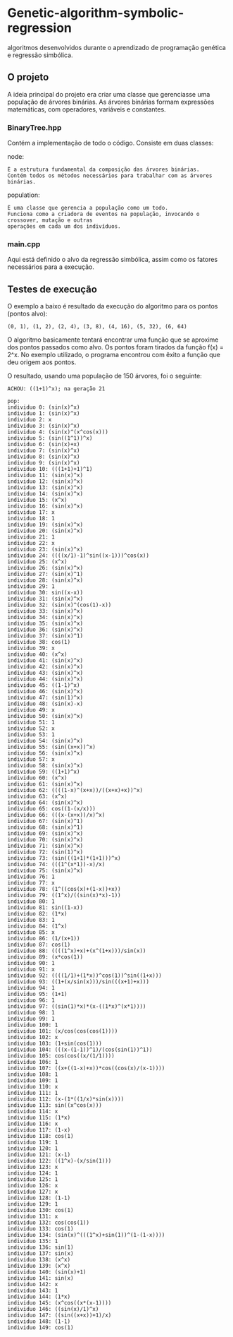 # Genetic-algorithm-symbolic-regression

algoritmos desenvolvidos durante o aprendizado de programação genética e regressão simbólica.

## O projeto

A ideia principal do projeto era criar uma classe que gerenciasse uma população de árvores binárias. As árvores binárias formam expressões matemáticas, com operadores, variáveis e constantes.

### BinaryTree.hpp

Contém a implementação de todo o código. Consiste em duas classes:


node:

    É a estrutura fundamental da composição das árvores binárias.
    Contém todos os métodos necessários para trabalhar com as árvores binárias.
    

population:

    É uma classe que gerencia a população como um todo.
    Funciona como a criadora de eventos na população, invocando o crossover, mutação e outras 
    operações em cada um dos indivíduos.

### main.cpp

Aqui está definido o alvo da regressão simbólica, assim como os fatores necessários para a execução.

## Testes de execução

O exemplo a baixo é resultado da execução do algoritmo para os pontos (pontos alvo): 

    (0, 1), (1, 2), (2, 4), (3, 8), (4, 16), (5, 32), (6, 64)

O algoritmo basicamente tentará encontrar uma função que se aproxime dos pontos passados como alvo. Os pontos foram tirados da função f(x) = 2^x. No exemplo utilizado, o programa encontrou com êxito a função que deu origem aos pontos.

O resultado, usando uma população de 150 árvores, foi o seguinte:

    ACHOU: ((1+1)^x); na geração 21

    pop:
    individuo 0: (sin(x)^x)
    individuo 1: (sin(x)^x)
    individuo 2: x
    individuo 3: (sin(x)^x)
    individuo 4: (sin(x)^(x^cos(x)))
    individuo 5: (sin((1^1))^x)
    individuo 6: (sin(x)+x)
    individuo 7: (sin(x)^x)
    individuo 8: (sin(x)^x)
    individuo 9: (sin(x)^x)
    individuo 10: (((1+1)+1)^1)
    individuo 11: (sin(x)^x)
    individuo 12: (sin(x)^x)
    individuo 13: (sin(x)^x)
    individuo 14: (sin(x)^x)
    individuo 15: (x^x)
    individuo 16: (sin(x)^x)
    individuo 17: x
    individuo 18: 1
    individuo 19: (sin(x)^x)
    individuo 20: (sin(x)^x)
    individuo 21: 1
    individuo 22: x
    individuo 23: (sin(x)^x)
    individuo 24: ((((x/1)-1)^sin((x-1)))^cos(x))
    individuo 25: (x^x)
    individuo 26: (sin(x)^x)
    individuo 27: (sin(x)^1)
    individuo 28: (sin(x)^x)
    individuo 29: 1
    individuo 30: sin((x-x))
    individuo 31: (sin(x)^x)
    individuo 32: (sin(x)^(cos(1)-x))
    individuo 33: (sin(x)^x)
    individuo 34: (sin(x)^x)
    individuo 35: (sin(x)^x)
    individuo 36: (sin(x)^x)
    individuo 37: (sin(x)^1)
    individuo 38: cos(1)
    individuo 39: x
    individuo 40: (x^x)
    individuo 41: (sin(x)^x)
    individuo 42: (sin(x)^x)
    individuo 43: (sin(x)^x)
    individuo 44: (sin(x)^x)
    individuo 45: ((1-1)^x)
    individuo 46: (sin(x)^x)
    individuo 47: (sin(1)^x)
    individuo 48: (sin(x)-x)
    individuo 49: x
    individuo 50: (sin(x)^x)
    individuo 51: 1
    individuo 52: x
    individuo 53: 1
    individuo 54: (sin(x)^x)
    individuo 55: (sin((x+x))^x)
    individuo 56: (sin(x)^x)
    individuo 57: x
    individuo 58: (sin(x)^x)
    individuo 59: ((1+1)^x)
    individuo 60: (x^x)
    individuo 61: (sin(x)^x)
    individuo 62: ((((1-x)^(x+x))/((x+x)+x))^x)
    individuo 63: (x^x)
    individuo 64: (sin(x)^x)
    individuo 65: cos((1-(x/x)))
    individuo 66: (((x-(x+x))/x)^x)
    individuo 67: (sin(x)^1)
    individuo 68: (sin(x)^1)
    individuo 69: (sin(x)^x)
    individuo 70: (sin(x)^x)
    individuo 71: (sin(x)^x)
    individuo 72: (sin(1)^x)
    individuo 73: (sin(((1+1)*(1+1)))^x)
    individuo 74: (((1^(x*1))-x)/x)
    individuo 75: (sin(x)^x)
    individuo 76: 1
    individuo 77: x
    individuo 78: (1^((cos(x)+(1-x))+x))
    individuo 79: ((1^x)/((sin(x)*x)-1))
    individuo 80: 1
    individuo 81: sin((1-x))
    individuo 82: (1*x)
    individuo 83: 1
    individuo 84: (1^x)
    individuo 85: x
    individuo 86: (1/(x+1))
    individuo 87: cos(1)
    individuo 88: ((((1^x)+x)+(x^(1+x)))/sin(x))
    individuo 89: (x*cos(1))
    individuo 90: 1
    individuo 91: x
    individuo 92: ((((1/1)+(1*x))^cos(1))^sin((1+x)))
    individuo 93: ((1+(x/sin(x)))/sin(((x+1)+x)))
    individuo 94: 1
    individuo 95: (1+1)
    individuo 96: 1
    individuo 97: ((sin(1)*x)*(x-((1*x)^(x*1))))
    individuo 98: 1
    individuo 99: 1
    individuo 100: 1
    individuo 101: (x/cos(cos(cos(1))))
    individuo 102: x
    individuo 103: (1+sin(cos(1)))
    individuo 104: (((x-(1-1))^1)/(cos(sin(1))^1))
    individuo 105: cos(cos((x/(1/1))))
    individuo 106: 1
    individuo 107: ((x+((1-x)+x))*cos((cos(x)/(x-1))))
    individuo 108: 1
    individuo 109: 1
    individuo 110: x
    individuo 111: 1
    individuo 112: (x-(1*((1/x)*sin(x))))
    individuo 113: sin((x^cos(x)))
    individuo 114: x
    individuo 115: (1*x)
    individuo 116: x
    individuo 117: (1-x)
    individuo 118: cos(1)
    individuo 119: 1
    individuo 120: 1
    individuo 121: (x-1)
    individuo 122: ((1^x)-(x/sin(1)))
    individuo 123: x
    individuo 124: 1
    individuo 125: 1
    individuo 126: x
    individuo 127: x
    individuo 128: (1-1)
    individuo 129: 1
    individuo 130: cos(1)
    individuo 131: x
    individuo 132: cos(cos(1))
    individuo 133: cos(1)
    individuo 134: (sin(x)^(((1^x)+sin(1))^(1-(1-x))))
    individuo 135: 1
    individuo 136: sin(1)
    individuo 137: sin(x)
    individuo 138: (x^x)
    individuo 139: (x^x)
    individuo 140: (sin(x)+1)
    individuo 141: sin(x)
    individuo 142: x
    individuo 143: 1
    individuo 144: (1*x)
    individuo 145: (x^cos((x*(x-1))))
    individuo 146: ((sin(x)/1)^x)
    individuo 147: ((sin((x+x))+1)/x)
    individuo 148: (1-1)
    individuo 149: cos(1)

